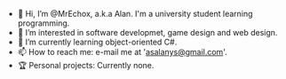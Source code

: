 - 👋 Hi, I’m @MrEchox, a.k.a Alan. I'm a university student learning programming.
- 👀 I’m interested in software developmet, game design and web design.
- 🌱 I’m currently learning object-oriented C#.
- 📫 How to reach me: e-mail me at 'asalanys@gmail.com'.
- 🏆 Personal projects: Currently none.
